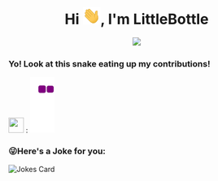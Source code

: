 <div align="center">
<h1 align="center">Hi <img width="35" src="https://github.com/1999AZZAR/1999AZZAR/blob/main/resources/img/waving.gif">, I'm LittleBottle</h1>
</div>

 <div align="center"><img src="https://image.myanimelist.net/ui/0YNGMBN7CXMEk-P9BspU4WlXmBe_SGHSnNvwDnnlOFXgoK141ZQMZGqHOwW4COUaA-H7pn7b82XhWJ6H9RN-JR2r3Ga0y_Dm6qoNuOy4HQ_5pyojYSBxN_X8qJc9uVFAVlTXjzR6-iPXyJGc-YQoGztwdaIpDG-mFRbYMwZlW_Q" height="200" /></div>

<!--
**PingZi818/PingZi818** is a ✨ _special_ ✨ repository because its `README.md` (this file) appears on your GitHub profile.
Here are some ideas to get you started:

- 🔭 I’m currently working on ...
- 🌱 I’m currently learning ...
- 👯 I’m looking to collaborate on ...
- 🤔 I’m looking for help with ...
- 💬 Ask me about ...
- 📫 How to reach me: ...
- 😄 Pronouns: ...
- ⚡ Fun fact: ...
-->

### Yo! Look at this snake eating up my contributions! 
<img src= "https://c.tenor.com/BczFoyx41WoAAAAj/swallowed-the-mighty-ones.gif" width= "30" height= "30">  :
![snake gif](https://github.com/AvidCoder101/AvidCoder101/blob/output/github-contribution-grid-snake.gif)

### 😜Here's a Joke for you:

<img src="https://readme-jokes.vercel.app/api" alt="Jokes Card" />
